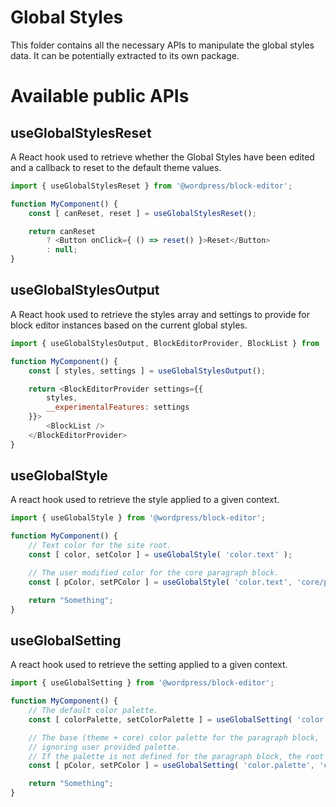 # Global Styles

This folder contains all the necessary APIs to manipulate the global styles data. It can be potentially extracted to its own package.

# Available public APIs

## useGlobalStylesReset

A React hook used to retrieve whether the Global Styles have been edited and a callback to reset to the default theme values.

```js
import { useGlobalStylesReset } from '@wordpress/block-editor';

function MyComponent() {
	const [ canReset, reset ] = useGlobalStylesReset();

	return canReset 
		? <Button onClick={ () => reset() }>Reset</Button> 
		: null;
}
```

## useGlobalStylesOutput

A React hook used to retrieve the styles array and settings to provide for block editor instances based on the current global styles.

```js
import { useGlobalStylesOutput, BlockEditorProvider, BlockList } from '@wordpress/block-editor';

function MyComponent() {
	const [ styles, settings ] = useGlobalStylesOutput();

	return <BlockEditorProvider settings={{
		styles,
		__experimentalFeatures: settings
	}}>
		<BlockList />
	</BlockEditorProvider>
}
```

## useGlobalStyle

A react hook used to retrieve the style applied to a given context.

```js
import { useGlobalStyle } from '@wordpress/block-editor';

function MyComponent() {
	// Text color for the site root.
	const [ color, setColor ] = useGlobalStyle( 'color.text' ); 

	// The user modified color for the core paragraph block.
	const [ pColor, setPColor ] = useGlobalStyle( 'color.text', 'core/paragraph', 'user' ); 

	return "Something";
}
```

## useGlobalSetting

A react hook used to retrieve the setting applied to a given context.

```js
import { useGlobalSetting } from '@wordpress/block-editor';

function MyComponent() {
	// The default color palette.
	const [ colorPalette, setColorPalette ] = useGlobalSetting( 'color.palette' ); 

	// The base (theme + core) color palette for the paragraph block,
	// ignoring user provided palette.
	// If the palette is not defined for the paragraph block, the root one is returned.
	const [ pColor, setPColor ] = useGlobalSetting( 'color.palette', 'core/paragraph', 'base' ); 

	return "Something";
}
```
